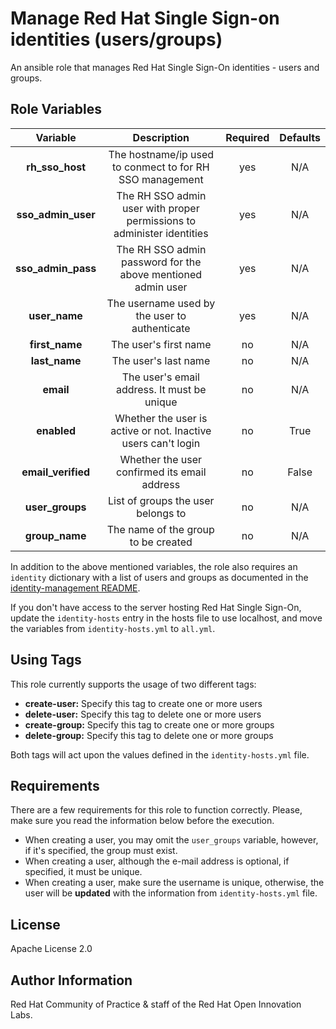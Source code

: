 Manage Red Hat Single Sign-on identities (users/groups)
=======================================================

An ansible role that manages Red Hat Single Sign-On identities - users and groups.


Role Variables
--------------

| Variable | Description | Required | Defaults |
|:--------:|:-----------:|:--------:|:--------:|
|**rh_sso_host**|The hostname/ip used to conmect to for RH SSO management|yes|N/A|
|**sso_admin_user**|The RH SSO admin user with proper permissions to administer identities|yes|N/A|
|**sso_admin_pass**|The RH SSO admin password for the above mentioned admin user|yes|N/A|
|**user_name**|The username used by the user to authenticate|yes|N/A|
|**first_name**|The user's first name|no|N/A|
|**last_name**|The user's last name|no|N/A|
|**email**|The user's email address. It must be unique|no|N/A|
|**enabled**|Whether the user is active or not. Inactive users can't login|no|True|
|**email_verified**|Whether the user confirmed its email address|no|False|
|**user_groups**|List of groups the user belongs to|no|N/A|
|**group_name**|The name of the group to be created|no|N/A|

In addition to the above mentioned variables, the role also requires an `identity` dictionary with a list of users and groups as documented in the [identity-management README](../README.md).

If you don't have access to the server hosting Red Hat Single Sign-On, update the `identity-hosts` entry in the hosts file to use localhost, and move the variables from `identity-hosts.yml` to `all.yml`.

Using Tags
----------

This role currently supports the usage of two different tags:

- **create-user:** Specify this tag to create one or more users
- **delete-user:** Specify this tag to delete one or more users
- **create-group:** Specify this tag to create one or more groups
- **delete-group:** Specify this tag to delete one or more groups

Both tags will act upon the values defined in the `identity-hosts.yml` file.

Requirements
------------

There are a few requirements for this role to function correctly. Please, make sure you read the information below before the execution.

- When creating a user, you may omit the `user_groups` variable, however, if it's specified, the group must exist.
- When creating a user, although the e-mail address is optional, if specified, it must be unique.
- When creating a user, make sure the username is unique, otherwise, the user will be **updated** with the information from `identity-hosts.yml` file.

License
-------

Apache License 2.0


Author Information
------------------

Red Hat Community of Practice & staff of the Red Hat Open Innovation Labs.

